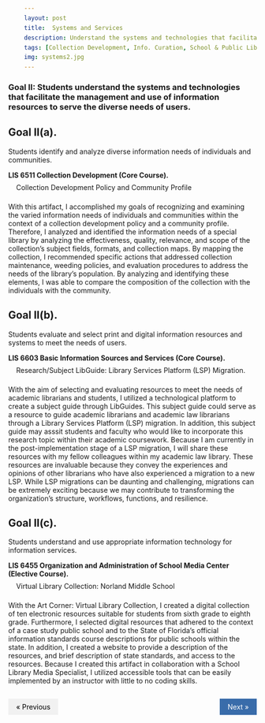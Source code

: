 ```yaml
---
layout: post
title:  Systems and Services
description: Understand the systems and technologies that facilitate the management and use of information resources to serve the diverse needs of users. # Add post description (optional)
tags: [Collection Development, Info. Curation, School & Public Libraries]
img: systems2.jpg
---
```

### Goal II: Students understand the systems and technologies that facilitate the management and use of information resources to serve the diverse needs of users.

## Goal II(a).
Students identify and analyze diverse information needs of individuals and communities.

<p><b>LIS 6511 Collection Development (Core Course).</b><br /><a href="https://eoroyal26.github.io/assets/pdf/Collection_Development_Policy_2023_ER5.pdf" target="blank">Collection Development Policy and Community Profile</a></p>

With this artifact, I accomplished my goals of recognizing and examining the varied information needs of individuals and communities within the context of a collection development policy and a community profile. Therefore, I analyzed and identified the information needs of a special library by analyzing the effectiveness, quality, relevance, and scope of the collection’s subject fields, formats, and collection maps. By mapping the collection, I recommended specific actions that addressed collection maintenance, weeding policies, and evaluation procedures to address the needs of the library’s population. By analyzing and identifying these elements, I was able to compare the composition of the collection with the individuals with the community.


## Goal II(b). 
Students evaluate and select print and digital information resources and systems to meet the needs of users.

<p><b>LIS 6603 Basic Information Sources and Services (Core Course).</b><br /><a href="https://law-stu.libguides.com/research-study-guide-lsp-migrations" target="blank">Research/Subject LibGuide: Library Services Platform (LSP) Migration.</a></p>

With the aim of selecting and evaluating resources to meet the needs of academic librarians and students, I utilized a technological platform to create a subject guide through LibGuides. This subject guide could serve as a resource to guide academic librarians and academic law librarians through a Library Services Platform (LSP) migration. In addition, this subject guide may asssit students and faculty who would like to incorporate this research topic within their academic coursework. Because I am currently in the post-implementation stage of a LSP migration, I will share these resources with my fellow colleagues within my academic law library. These resources are invaluable because they convey the experiences and opinions of other librarians who have also experienced a migration to a new LSP. While LSP migrations can be daunting and challenging, migrations can be extremely exciting because we may contribute to transforming the organization’s structure, workflows, functions, and resilience.

## Goal II(c). 
Students understand and use appropriate information technology for information services.

<p><b>LIS 6455 Organization and Administration of School Media Center (Elective Course).</b><br/><a href="https://sites.google.com/view/virtual-library-collection/home" target="blank">Virtual Library Collection: Norland Middle School</a></p>

With the Art Corner: Virtual Library Collection, I created a digital collection of ten electronic resources suitable for students from sixth grade to eighth grade. Furthermore, I selected digital resources that adhered to the context of a case study public school and to the State of Florida’s official information standards course descriptions for public schools within the state. In addition, I created a website to provide a description of the resources, and brief description of state standards, and access to the resources. Because I created this artifact in collaboration with a School Library Media Specialist, I utilized accessible tools that can be easily implemented by an instructor with little to no coding skills.

<style>
a {
  text-decoration: none;
  display: inline-block;
  padding: 8px 16px;
}

a:hover {
  background-color: #ddd;
  color: black;
}

.previous {
  background-color: #f1f1f1;
  color: black;
}

.next {
  background-color: #396CAA;
  color: white;
}

.round {
  border-radius: 50%;
}
</style>
<body>

<div style="display: flex; justify-content: space-between;">
  <p style="background-color: papayawhip;"><a href="https://eoroyal26.github.io/leadership-and-innovation/" class="previous">&laquo; Previous</a></p>
  <p style="background-color: palegoldenrod;"><a href="https://eoroyal26.github.io/knowledge-representation/" class="next">Next &raquo;</a></p>
</div>
   
</body>

<!--Check out the [Jekyll docs][jekyll-docs] for more info on how to get the most out of Jekyll. File all bugs/feature requests at [Jekyll’s GitHub repo][jekyll-gh]. If you have questions, you can ask them on [Jekyll Talk][jekyll-talk].-->

[jekyll-docs]: https://jekyllrb.com/docs/home
[jekyll-gh]:   https://github.com/jekyll/jekyll
[jekyll-talk]: https://talk.jekyllrb.com/
